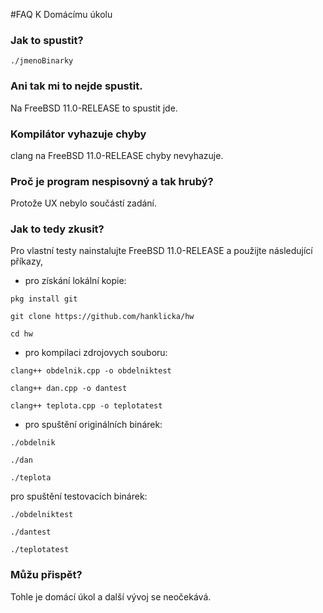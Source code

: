 #FAQ K Domácímu úkolu

### Jak to spustit?

`./jmenoBinarky`

### Ani tak mi to nejde spustit.

Na FreeBSD 11.0-RELEASE to spustit jde.

### Kompilátor vyhazuje chyby

clang na FreeBSD 11.0-RELEASE chyby nevyhazuje.

### Proč je program nespisovný a tak hrubý?

Protože UX nebylo součástí zadání.

### Jak to tedy zkusit?

Pro vlastní testy nainstalujte FreeBSD 11.0-RELEASE a použijte následující příkazy,

+ pro získání lokální kopie:

`pkg install git`

`git clone https://github.com/hanklicka/hw`

`cd hw`

+ pro kompilaci zdrojovych souboru:

`clang++ obdelnik.cpp -o obdelniktest`

`clang++ dan.cpp -o dantest`

`clang++ teplota.cpp -o teplotatest`

+ pro spuštění originálních binárek:

`./obdelnik`

`./dan`

`./teplota`

pro spuštění testovacích binárek:

`./obdelniktest`

`./dantest`

`./teplotatest`

### Můžu přispět?

Tohle je domácí úkol a další vývoj se neočekává. 